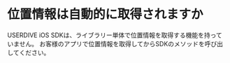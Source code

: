 # 位置情報は自動的に取得されますか

USERDIVE iOS SDKは、ライブラリー単体で位置情報を取得する機能を持っていません。
お客様のアプリで位置情報を取得してからSDKのメソッドを呼び出してください。
